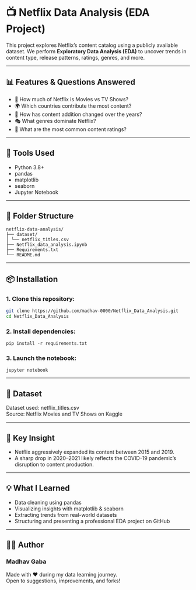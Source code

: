 # 📺 Netflix Data Analysis (EDA Project)

This project explores Netflix’s content catalog using a publicly available dataset. We perform **Exploratory Data Analysis (EDA)** to uncover trends in content type, release patterns, ratings, genres, and more.

---

## 📊 Features & Questions Answered

- 📌 How much of Netflix is Movies vs TV Shows?
- 🌍 Which countries contribute the most content?
- 📅 How has content addition changed over the years?
- 🎭 What genres dominate Netflix?
- 🔞 What are the most common content ratings?

---

## 🧰 Tools Used

- Python 3.8+
- pandas
- matplotlib
- seaborn
- Jupyter Notebook

---

## 📁 Folder Structure
```
netflix-data-analysis/
├── dataset/
│ └── netflix_titles.csv
├── Netflix_data_analysis.ipynb
├── Requirements.txt
└── README.md
```

---

## 📦 Installation

### 1. Clone this repository:

```bash
git clone https://github.com/madhav-0000/Netflix_Data_Analysis.git
cd Netflix_Data_Analysis
```

### 2. Install dependencies:
```
pip install -r requirements.txt
```

### 3. Launch the notebook:
```
jupyter notebook
```

---

## 📂 Dataset

Dataset used: netflix_titles.csv  
Source: Netflix Movies and TV Shows on Kaggle 

---

## 📌 Key Insight

- Netflix aggressively expanded its content between 2015 and 2019.  
- A sharp drop in 2020–2021 likely reflects the COVID-19 pandemic’s disruption to content production.

---

## 💡 What I Learned
- Data cleaning using pandas  
- Visualizing insights with matplotlib & seaborn  
- Extracting trends from real-world datasets  
- Structuring and presenting a professional EDA project on GitHub

---

## 👨‍💻 Author
### Madhav Gaba
Made with ❤️ during my data learning journey.  
Open to suggestions, improvements, and forks!

 
